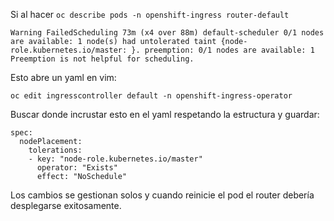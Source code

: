 Si al hacer ``oc describe pods -n openshift-ingress router-default`` 

`Warning FailedScheduling 73m (x4 over 88m) default-scheduler 0/1 nodes are available: 1 node(s) had untolerated taint {node-role.kubernetes.io/master: }. preemption: 0/1 nodes are available: 1 Preemption is not helpful for scheduling.`

Esto abre un yaml en vim:

```
oc edit ingresscontroller default -n openshift-ingress-operator
```

Buscar donde incrustar esto en el yaml respetando la estructura y guardar:

```
spec:
  nodePlacement:
    tolerations:
    - key: "node-role.kubernetes.io/master"
      operator: "Exists"
      effect: "NoSchedule"
```

Los cambios se gestionan solos y cuando reinicie el pod el router debería desplegarse exitosamente. 
